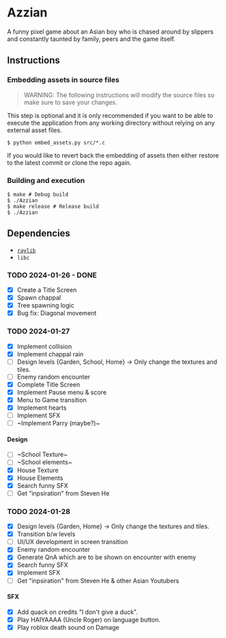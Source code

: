 # Azzian
A funny pixel game about an Asian boy who is chased around by slippers and constantly taunted by family, peers and the game itself.

## Instructions

### Embedding assets in source files
> WARNING: The following instructions will modify the source files so make sure to save your changes.

This step is optional and it is only recommended if you want to be able to execute the application from any working directory without relying on any external asset files.

```shell
$ python embed_assets.py src/*.c
```

If you would like to revert back the embedding of assets then either restore to the latest commit or clone the repo again.

### Building and execution
```shell
$ make # Debug build
$ ./Azzian
$ make release # Release build
$ ./Azzian
```

## Dependencies
- [`raylib`](https://www.raylib.com/#supported-platforms)
- `libc`

### TODO 2024-01-26 - DONE
- [x] Create a Title Screen
- [x] Spawn chappal
- [x] Tree spawning logic
- [x] Bug fix: Diagonal movement

### TODO 2024-01-27
- [x] Implement collision
- [x] Implement chappal rain
- [ ] Design levels {Garden, School, Home} -> Only change the textures and tiles.
- [ ] Enemy random encounter
- [x] Complete Title Screen
- [x] Implement Pause menu & score
- [x] Menu to Game transition
- [x] Implement hearts
- [ ] Implement SFX
- [ ] ~Implement Parry (maybe?)~

#### Design
- [ ] ~School Texture~
- [ ] ~School elements~
- [x] House Texture
- [x] House Elements
- [x] Search funny SFX
- [ ] Get "inpsiration" from Steven He

### TODO 2024-01-28
- [x] Design levels {Garden, Home} -> Only change the textures and tiles.
- [x] Transition b/w levels
- [ ] UI/UX development in screen transition
- [x] Enemy random encounter
- [x] Generate QnA which are to be shown on encounter with enemy
- [x] Search funny SFX
- [x] Implement SFX
- [ ] Get "inpsiration" from Steven He & other Asian Youtubers

#### SFX
- [x] Add quack on credits "I don't give a duck".
- [x] Play HAIYAAAA (Uncle Roger) on language button.
- [x] Play roblox death sound on Damage
